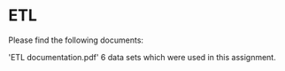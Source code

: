 # ETL

Please find the following documents:

'ETL documentation.pdf' 
6 data sets which were used in this assignment.
